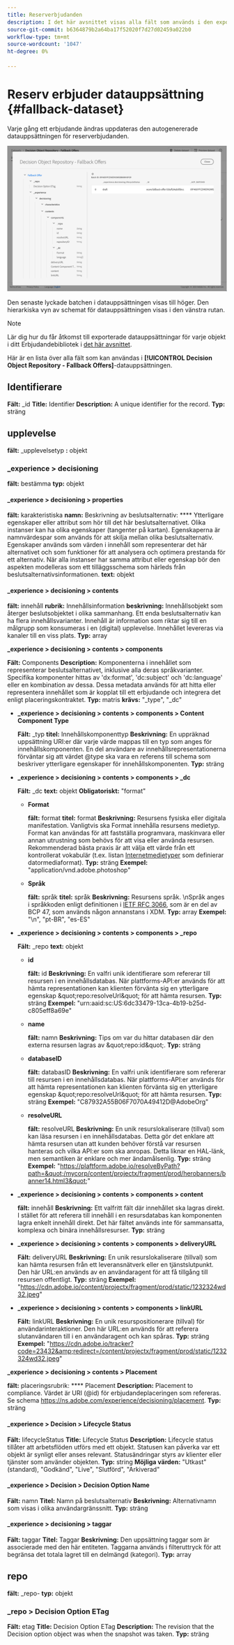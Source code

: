 ```yaml
---
title: Reserverbjudanden
description: I det här avsnittet visas alla fält som används i den exporterade datauppsättningen för reserverbjudanden.
source-git-commit: b6364879b2a64ba17f52020f7d27d02459a022b0
workflow-type: tm+mt
source-wordcount: '1047'
ht-degree: 0%

---
```


# Reserv erbjuder datauppsättning {#fallback-dataset}

Varje gång ett erbjudande ändras uppdateras den autogenererade datauppsättningen för reserverbjudanden.

![](../../assets/dataset-fallback.png)

Den senaste lyckade batchen i datauppsättningen visas till höger. Den hierarkiska vyn av schemat för datauppsättningen visas i den vänstra rutan.

>[!NOTE]
>
>Lär dig hur du får åtkomst till exporterade datauppsättningar för varje objekt i ditt Erbjudandebibliotek i [det här avsnittet](../export-catalog/access-dataset.md).

Här är en lista över alla fält som kan användas i **[!UICONTROL Decision Object Repository - Fallback Offers]**-datauppsättningen.

## Identifierare

**Fält:** _id 
**Title:** Identifier 
**Description:** A unique identifier for the record.
**Typ:** sträng

## upplevelse

**fält:** _upplevelsetyp 
**:** objekt

### _experience > decisioning

**fält:** bestämma 
**typ:** objekt

#### _experience > decisioning > properties

**fält:** karakteristiska 
**namn:** Beskrivning av beslutsalternativ:
**** Ytterligare egenskaper eller attribut som hör till det här beslutsalternativet. Olika instanser kan ha olika egenskaper (tangenter på kartan). Egenskaperna är namnvärdespar som används för att skilja mellan olika beslutsalternativ. Egenskaper används som värden i innehåll som representerar det här alternativet och som funktioner för att analysera och optimera prestanda för ett alternativ. När alla instanser har samma attribut eller egenskap bör den aspekten modelleras som ett tilläggsschema som härleds från beslutsalternativsinformationen.
**text:** objekt

<!--Field under Characteristics without title = additionalProperties? Desc = Value of the property. Type: string-->

#### _experience > decisioning > contents

**fält:** innehåll 
**rubrik:** Innehållsinformation 
**beskrivning:** Innehållsobjekt som återger beslutsobjektet i olika sammanhang. Ett enda beslutsalternativ kan ha flera innehållsvarianter. Innehåll är information som riktar sig till en målgrupp som konsumeras i en (digital) upplevelse. Innehållet levereras via kanaler till en viss plats.
**Typ:** array

**_experience > decisioning > contents > components**

**Fält:** Components 
**Description:** Komponenterna i innehållet som representerar beslutsalternativet, inklusive alla deras språkvarianter. Specifika komponenter hittas av &#39;dx:format&#39;, &#39;dc:subject&#39; och &#39;dc:language&#39; eller en kombination av dessa. Dessa metadata används för att hitta eller representera innehållet som är kopplat till ett erbjudande och integrera det enligt placeringskontraktet.
**Typ:** matris 
**krävs:** &quot;_type&quot;, &quot;_dc&quot;  <!--TBC?-->

* **_experience > decisioning > contents > components > Content Component Type**

   **Fält:** _typ
   **titel:** Innehållskomponenttyp
   **Beskrivning:** En uppräknad uppsättning URI:er där varje värde mappas till en typ som anges för innehållskomponenten. En del användare av innehållsrepresentationerna förväntar sig att värdet @type ska vara en referens till schema som beskriver ytterligare egenskaper för innehållskomponenten.
   **Typ:** sträng

* **_experience > decisioning > contents > components > _dc**

   **Fält:** _dc
   **text:** objekt
   **Obligatoriskt:** &quot;format&quot;

   * **Format**

      **fält:** format
      **titel:** format
      **Beskrivning:** Resursens fysiska eller digitala manifestation. Vanligtvis ska Format innehålla resursens medietyp. Format kan användas för att fastställa programvara, maskinvara eller annan utrustning som behövs för att visa eller använda resursen. Rekommenderad bästa praxis är att välja ett värde från ett kontrollerat vokabulär (t.ex. listan [Internetmedietyper](http://www.iana.org/-tilldelningar/medietyper/) som definierar datormediaformat).
      **Typ:** sträng
      **Exempel:** &quot;application/vnd.adobe.photoshop&quot;

   * **Språk**

      **fält:** språk
      **titel:** språk
      **Beskrivning:** Resursens språk. \nSpråk anges i språkkoden enligt definitionen i [IETF RFC 3066](https://www.ietf.org/rfc/rfc3066.txt), som är en del av BCP 47, som används någon annanstans i XDM.
      **Typ:** array
      **Exempel:** &quot;\n&quot;, &quot;pt-BR&quot;, &quot;es-ES&quot;

* **_experience > decisioning > contents > components > _repo**

   **Fält:** _repo
   **text:** objekt

   * **id**

      **fält:** id
      **Beskrivning:** En valfri unik identifierare som refererar till resursen i en innehållsdatabas. När plattforms-API:er används för att hämta representationen kan klienten förvänta sig en ytterligare egenskap \&quot;repo:resolveUrl\&quot; för att hämta resursen.
      **Typ:** sträng
      **Exempel:** &quot;urn:aaid:sc:US:6dc33479-13ca-4b19-b25d-c805eff8a69e&quot;

   * **name**

      **fält:** namn
      **Beskrivning:** Tips om var du hittar databasen där den externa resursen lagras av \&quot;repo:id\&quot;.
      **Typ:** sträng

   * **databaseID**

      **fält:** databasID
      **Beskrivning:** En valfri unik identifierare som refererar till resursen i en innehållsdatabas. När plattforms-API:er används för att hämta representationen kan klienten förvänta sig en ytterligare egenskap \&quot;repo:resolveUrl\&quot; för att hämta resursen.
      **Typ:** sträng
      **Exempel:** &quot;C87932A55B06F7070A49412D@AdobeOrg&quot;

   * **resolveURL**

      **fält:** resolveURL
      **Beskrivning:** En unik resurslokaliserare (tillval) som kan läsa resursen i en innehållsdatabas. Detta gör det enklare att hämta resursen utan att kunden behöver förstå var resursen hanteras och vilka API:er som ska anropas. Detta liknar en HAL-länk, men semantiken är enklare och mer ändamålsenlig.
      **Typ:** sträng
      **Exempel:** &quot;https://plaftform.adobe.io/resolveByPath?path=&quot;/mycorp/content/projectx/fragment/prod/herobanners/banner14.html3&quot;&quot;

* **_experience > decisioning > contents > components > content**

   **fält:** innehåll
   **Beskrivning:** Ett valfritt fält där innehållet ska lagras direkt. I stället för att referera till innehåll i en resursdatabas kan komponenten lagra enkelt innehåll direkt. Det här fältet används inte för sammansatta, komplexa och binära innehållsresurser.
   **Typ:** sträng

* **_experience > decisioning > contents > components > deliveryURL**

   **Fält:** deliveryURL
   **Beskrivning:** En unik resurslokaliserare (tillval) som kan hämta resursen från ett leveransnätverk eller en tjänstslutpunkt. Den här URL:en används av en användaragent för att få tillgång till resursen offentligt.
   **Typ:** sträng
   **Exempel:** &quot;https://cdn.adobe.io/content/projectx/fragment/prod/static/1232324wd32.jpeg&quot;

* **_experience > decisioning > contents > components > linkURL**

   **Fält:** linkURL
   **Beskrivning:** En unik resurspositionerare (tillval) för användarinteraktioner. Den här URL:en används för att referera slutanvändaren till i en användaragent och kan spåras.
   **Typ:** sträng
   **Exempel:** &quot;https://cdn.adobe.io/tracker?code=23432&amp;redirect=/content/projectx/fragment/prod/static/1232324wd32.jpeg&quot;

**_experience > decisioning > contents > Placement**

**fält:** placeringsrubrik:
**** Placement 
**Description:** Placement to compliance. Värdet är URI (@id) för erbjudandeplaceringen som refereras. Se schema https://ns.adobe.com/experience/decisioning/placement.
**Typ:** sträng

#### _experience > Decision > Lifecycle Status

**Fält:** lifecycleStatus 
**Title:** Lifecycle Status 
**Description:** Lifecycle status tillåter att arbetsflöden utförs med ett objekt. Statusen kan påverka var ett objekt är synligt eller anses relevant. Statusändringar styrs av klienter eller tjänster som använder objekten.
**Typ:** string 
**Möjliga värden:** &quot;Utkast&quot; (standard), &quot;Godkänd&quot;, &quot;Live&quot;, &quot;Slutförd&quot;, &quot;Arkiverad&quot;

#### _experience > Decision > Decision Option Name

**Fält:** namn 
**Titel:** Namn på beslutsalternativ 
**Beskrivning:** Alternativnamn som visas i olika användargränssnitt.
**Typ:** sträng

#### _experience > decisioning > taggar

**Fält:** taggar 
**Titel:** Taggar 
**Beskrivning:** Den uppsättning taggar som är associerade med den här entiteten. Taggarna används i filteruttryck för att begränsa det totala lagret till en delmängd (kategori).
**Typ:** array

<!--Field without name under tags: Description: An identifier of a tag object. The value is the @id of the tag that is referenced. See tag schema: https://ns.adobe.com/experience/decisioning/tag. Type: string-->

## repo

**fält:** _repo-
**typ:** objekt

### _repo > Decision Option ETag

**Fält:** etag 
**Title:** Decision Option ETag 
**Description:** The revision that the Decision option object was when the snapshot was taken.
**Typ:** sträng

